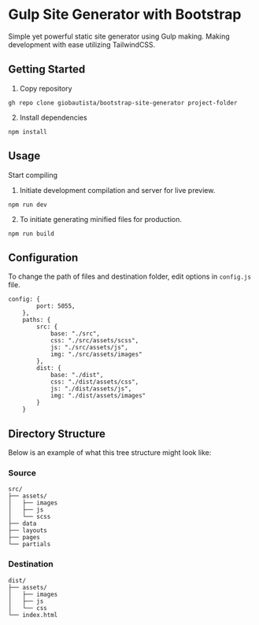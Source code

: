 # Gulp Site Generator with Bootstrap
Simple yet powerful static site generator using Gulp making. Making development with ease utilizing TailwindCSS.

## Getting Started
1. Copy repository
```
gh repo clone giobautista/bootstrap-site-generator project-folder
```

2. Install dependencies
```
npm install
```

## Usage
Start compiling
1. Initiate development compilation and server for live preview.
```
npm run dev
```

2. To initiate generating minified files for production.
```
npm run build
```

## Configuration
To change the path of files and destination folder, edit options in `config.js` file.

```
config: {
        port: 5055,
    },
    paths: {
        src: {
            base: "./src",
            css: "./src/assets/scss",
            js: "./src/assets/js",
            img: "./src/assets/images"
        },
        dist: {
            base: "./dist",
            css: "./dist/assets/css",
            js: "./dist/assets/js",
            img: "./dist/assets/images"
        }
    }
```

## Directory Structure
Below is an example of what this tree structure might look like:

### Source
```
src/
├── assets/
│   ├── images
│   ├── js
│   └── scss
├── data
├── layouts
├── pages
└── partials
```

### Destination
```
dist/
├── assets/
│   ├── images
│   ├── js
│   └── css
└── index.html
```
